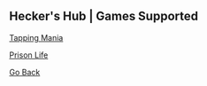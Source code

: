 ## Hecker's Hub | Games Supported

[Tapping Mania](http://www.roblox.com/games/5535087806)

[Prison Life](http://www.roblox.com/games/155615604)

[Go Back](http://hecker-cheats.github.io/heckers_hub)
